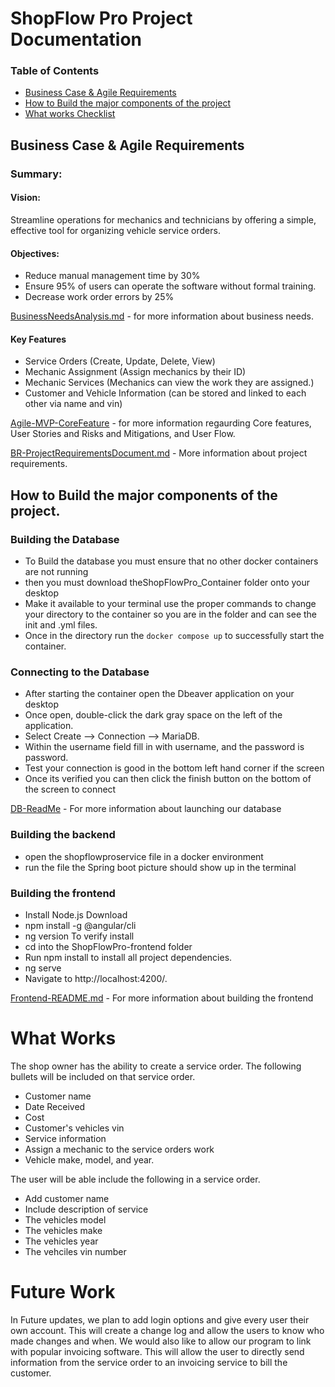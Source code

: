 # ShopFlow Pro Project Documentation
### Table of Contents
- [Business Case & Agile Requirements](https://github.com/WSU-kduncan/cs3900-autobody-4/blob/main/README.md#business-case--agile-requirements)
- [How to Build the major components of the project](https://github.com/WSU-kduncan/cs3900-autobody-4/blob/main/README.md#how-to-build-the-major-components-of-the-project)
- [What works Checklist](https://github.com/WSU-kduncan/cs3900-autobody-4/blob/main/README.md#what-works-checklist)
## Business Case & Agile Requirements
### Summary:
#### Vision: 
Streamline operations for mechanics and technicians by offering a simple, effective tool for organizing vehicle service orders.
#### Objectives:
* Reduce manual management time by 30%
* Ensure 95% of users can operate the software without formal training.
* Decrease work order errors by 25%

[BusinessNeedsAnalysis.md](https://github.com/WSU-kduncan/cs3900-autobody-4/blob/2ddb28048d1399b465861fdf7982460bad209c4f/AgileFiles/Agile-MVP-BusinessNeedsAnalysis.md) - for more information about business needs.

#### Key Features

- Service Orders (Create, Update, Delete, View)
- Mechanic Assignment (Assign mechanics by their ID)
- Mechanic Services (Mechanics can view the work they are assigned.)
- Customer and Vehicle Information (can be stored and linked to each other via name and vin)

[Agile-MVP-CoreFeature](https://github.com/WSU-kduncan/cs3900-autobody-4/blob/2ddb28048d1399b465861fdf7982460bad209c4f/AgileFiles/Agile-MVP-BusinessNeedsAnalysis.md) - for more information regaurding Core features, User Stories and Risks and Mitigations, and User Flow.

[BR-ProjectRequirementsDocument.md](https://github.com/WSU-kduncan/cs3900-autobody-4/blob/d9074f0349f0b193b94b8ebc5662cd38dc173b28/BusinessFiles/BR-ProjectRequirementsDocument.md) - More information about project requirements.

## How to Build the major components of the project.
### Building the Database
- To Build the database you must ensure that no other docker containers are not running
- then you must download theShopFlowPro_Container folder onto your desktop 
- Make it available to your terminal use the proper commands to change your directory to the container so you are in the folder and can see the init and .yml files.
- Once in the directory run the `docker compose up` to successfully start the container.
### Connecting to the Database
- After starting the container open the Dbeaver application on your desktop
- Once open, double-click the dark gray space on the left of the application.
- Select Create --> Connection --> MariaDB.
- Within the username field fill in with username, and the password is password.
- Test your connection is good in the bottom left hand corner if the screen
- Once its verified you can then click the finish button on the bottom of the screen to connect

[DB-ReadMe](https://github.com/WSU-kduncan/cs3900-autobody-4/blob/d9074f0349f0b193b94b8ebc5662cd38dc173b28/DB/README.md) - For more information about launching our database
### Building the backend
- open the shopflowproservice file in a docker environment
- run the file the Spring boot picture should show up in the terminal

### Building the frontend
- Install Node.js Download
- npm install -g @angular/cli
- ng version To verify install
- cd into the ShopFlowPro-frontend folder
- Run npm install to install all project dependencies.
- ng serve
- Navigate to http://localhost:4200/.

[Frontend-README.md](https://github.com/WSU-kduncan/cs3900-autobody-4/tree/20d794411573adff947bb0f6fdae83cbff8ce1e4/ShopFlowPro-frontend/READMES) - For more information about building the frontend
# What Works
The shop owner has the ability to create a service order. The following bullets will be included on that service order.

- Customer name
- Date Received
- Cost
- Customer's vehicles vin
- Service information
- Assign a mechanic to the service orders work
- Vehicle make, model, and year.

The user will be able include the following in a service order.

- Add customer name
- Include description of service
- The vehicles model
- The vehicles make
- The vehicles year
- The vehciles vin number

# Future Work

In Future updates, we plan to add login options and give every user their own account. This will create a change log and allow the users to know who made changes and when. We would also like to allow our program to link with popular invoicing software. This will allow the user to directly send information from the service order to an invoicing service to bill the customer.
